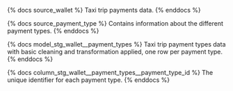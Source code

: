 {% docs source_wallet %} 
Taxi trip payments data.
{% enddocs %}

{% docs source_payment_type %} 
Contains information about the different payment types.
{% enddocs %}


{% docs model_stg_wallet__payment_types %}
Taxi trip payment types data with basic cleaning and transformation applied, one row per payment type.
{% enddocs %}

{% docs column_stg_wallet__payment_types__payment_type_id %}
The unique identifier for each payment type.
{% enddocs %}